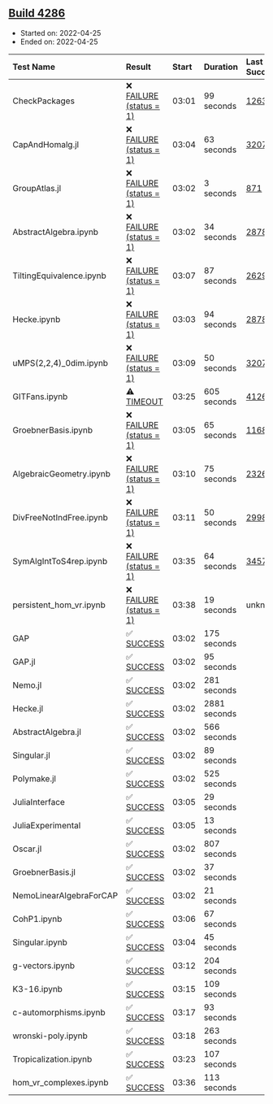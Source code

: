 ## [Build 4286](https://oscarci.mathematik.uni-kl.de/job/oscar-stable/4286/)

* Started on: 2022-04-25
* Ended on: 2022-04-25

| Test Name    | Result | Start | Duration | Last Success | First Failure |
|:-------------|:-------|:------|:---------|:-------------|:--------------|
| CheckPackages | ❌ [FAILURE (status = 1)](https://oscarci.mathematik.uni-kl.de/job/oscar-stable/4286/artifact/logs/build-4286/CheckPackages.log) | 03:01 | 99 seconds | [1263](https://oscarci.mathematik.uni-kl.de/job/oscar-stable/1263/) | [1264](https://oscarci.mathematik.uni-kl.de/job/oscar-stable/1264/) |
| CapAndHomalg.jl | ❌ [FAILURE (status = 1)](https://oscarci.mathematik.uni-kl.de/job/oscar-stable/4286/artifact/logs/build-4286/CapAndHomalg.jl.log) | 03:04 | 63 seconds | [3207](https://oscarci.mathematik.uni-kl.de/job/oscar-stable/3207/) | [3208](https://oscarci.mathematik.uni-kl.de/job/oscar-stable/3208/) |
| GroupAtlas.jl | ❌ [FAILURE (status = 1)](https://oscarci.mathematik.uni-kl.de/job/oscar-stable/4286/artifact/logs/build-4286/GroupAtlas.jl.log) | 03:02 | 3 seconds | [871](https://oscarci.mathematik.uni-kl.de/job/oscar-stable/871/) | [872](https://oscarci.mathematik.uni-kl.de/job/oscar-stable/872/) |
| AbstractAlgebra.ipynb | ❌ [FAILURE (status = 1)](https://oscarci.mathematik.uni-kl.de/job/oscar-stable/4286/artifact/logs/build-4286/AbstractAlgebra.ipynb.log) | 03:02 | 34 seconds | [2878](https://oscarci.mathematik.uni-kl.de/job/oscar-stable/2878/) | [2879](https://oscarci.mathematik.uni-kl.de/job/oscar-stable/2879/) |
| TiltingEquivalence.ipynb | ❌ [FAILURE (status = 1)](https://oscarci.mathematik.uni-kl.de/job/oscar-stable/4286/artifact/logs/build-4286/TiltingEquivalence.ipynb.log) | 03:07 | 87 seconds | [2629](https://oscarci.mathematik.uni-kl.de/job/oscar-stable/2629/) | [2630](https://oscarci.mathematik.uni-kl.de/job/oscar-stable/2630/) |
| Hecke.ipynb | ❌ [FAILURE (status = 1)](https://oscarci.mathematik.uni-kl.de/job/oscar-stable/4286/artifact/logs/build-4286/Hecke.ipynb.log) | 03:03 | 94 seconds | [2878](https://oscarci.mathematik.uni-kl.de/job/oscar-stable/2878/) | [2879](https://oscarci.mathematik.uni-kl.de/job/oscar-stable/2879/) |
| uMPS(2,2,4)_0dim.ipynb | ❌ [FAILURE (status = 1)](https://oscarci.mathematik.uni-kl.de/job/oscar-stable/4286/artifact/logs/build-4286/uMPS-2-2-4-_0dim.ipynb.log) | 03:09 | 50 seconds | [3207](https://oscarci.mathematik.uni-kl.de/job/oscar-stable/3207/) | [3208](https://oscarci.mathematik.uni-kl.de/job/oscar-stable/3208/) |
| GITFans.ipynb | ⚠ [TIMEOUT](https://oscarci.mathematik.uni-kl.de/job/oscar-stable/4286/artifact/logs/build-4286/GITFans.ipynb.log) | 03:25 | 605 seconds | [4126](https://oscarci.mathematik.uni-kl.de/job/oscar-stable/4126/) | [4127](https://oscarci.mathematik.uni-kl.de/job/oscar-stable/4127/) |
| GroebnerBasis.ipynb | ❌ [FAILURE (status = 1)](https://oscarci.mathematik.uni-kl.de/job/oscar-stable/4286/artifact/logs/build-4286/GroebnerBasis.ipynb.log) | 03:05 | 65 seconds | [1168](https://oscarci.mathematik.uni-kl.de/job/oscar-stable/1168/) | [1169](https://oscarci.mathematik.uni-kl.de/job/oscar-stable/1169/) |
| AlgebraicGeometry.ipynb | ❌ [FAILURE (status = 1)](https://oscarci.mathematik.uni-kl.de/job/oscar-stable/4286/artifact/logs/build-4286/AlgebraicGeometry.ipynb.log) | 03:10 | 75 seconds | [2326](https://oscarci.mathematik.uni-kl.de/job/oscar-stable/2326/) | [2327](https://oscarci.mathematik.uni-kl.de/job/oscar-stable/2327/) |
| DivFreeNotIndFree.ipynb | ❌ [FAILURE (status = 1)](https://oscarci.mathematik.uni-kl.de/job/oscar-stable/4286/artifact/logs/build-4286/DivFreeNotIndFree.ipynb.log) | 03:11 | 50 seconds | [2998](https://oscarci.mathematik.uni-kl.de/job/oscar-stable/2998/) | [2999](https://oscarci.mathematik.uni-kl.de/job/oscar-stable/2999/) |
| SymAlgIntToS4rep.ipynb | ❌ [FAILURE (status = 1)](https://oscarci.mathematik.uni-kl.de/job/oscar-stable/4286/artifact/logs/build-4286/SymAlgIntToS4rep.ipynb.log) | 03:35 | 64 seconds | [3457](https://oscarci.mathematik.uni-kl.de/job/oscar-stable/3457/) | [3458](https://oscarci.mathematik.uni-kl.de/job/oscar-stable/3458/) |
| persistent_hom_vr.ipynb | ❌ [FAILURE (status = 1)](https://oscarci.mathematik.uni-kl.de/job/oscar-stable/4286/artifact/logs/build-4286/persistent_hom_vr.ipynb.log) | 03:38 | 19 seconds | unknown | unknown |
| GAP | ✅ [SUCCESS](https://oscarci.mathematik.uni-kl.de/job/oscar-stable/4286/artifact/logs/build-4286/GAP.log) | 03:02 | 175 seconds |  |  |
| GAP.jl | ✅ [SUCCESS](https://oscarci.mathematik.uni-kl.de/job/oscar-stable/4286/artifact/logs/build-4286/GAP.jl.log) | 03:02 | 95 seconds |  |  |
| Nemo.jl | ✅ [SUCCESS](https://oscarci.mathematik.uni-kl.de/job/oscar-stable/4286/artifact/logs/build-4286/Nemo.jl.log) | 03:02 | 281 seconds |  |  |
| Hecke.jl | ✅ [SUCCESS](https://oscarci.mathematik.uni-kl.de/job/oscar-stable/4286/artifact/logs/build-4286/Hecke.jl.log) | 03:02 | 2881 seconds |  |  |
| AbstractAlgebra.jl | ✅ [SUCCESS](https://oscarci.mathematik.uni-kl.de/job/oscar-stable/4286/artifact/logs/build-4286/AbstractAlgebra.jl.log) | 03:02 | 566 seconds |  |  |
| Singular.jl | ✅ [SUCCESS](https://oscarci.mathematik.uni-kl.de/job/oscar-stable/4286/artifact/logs/build-4286/Singular.jl.log) | 03:02 | 89 seconds |  |  |
| Polymake.jl | ✅ [SUCCESS](https://oscarci.mathematik.uni-kl.de/job/oscar-stable/4286/artifact/logs/build-4286/Polymake.jl.log) | 03:02 | 525 seconds |  |  |
| JuliaInterface | ✅ [SUCCESS](https://oscarci.mathematik.uni-kl.de/job/oscar-stable/4286/artifact/logs/build-4286/JuliaInterface.log) | 03:05 | 29 seconds |  |  |
| JuliaExperimental | ✅ [SUCCESS](https://oscarci.mathematik.uni-kl.de/job/oscar-stable/4286/artifact/logs/build-4286/JuliaExperimental.log) | 03:05 | 13 seconds |  |  |
| Oscar.jl | ✅ [SUCCESS](https://oscarci.mathematik.uni-kl.de/job/oscar-stable/4286/artifact/logs/build-4286/Oscar.jl.log) | 03:02 | 807 seconds |  |  |
| GroebnerBasis.jl | ✅ [SUCCESS](https://oscarci.mathematik.uni-kl.de/job/oscar-stable/4286/artifact/logs/build-4286/GroebnerBasis.jl.log) | 03:02 | 37 seconds |  |  |
| NemoLinearAlgebraForCAP | ✅ [SUCCESS](https://oscarci.mathematik.uni-kl.de/job/oscar-stable/4286/artifact/logs/build-4286/NemoLinearAlgebraForCAP.log) | 03:02 | 21 seconds |  |  |
| CohP1.ipynb | ✅ [SUCCESS](https://oscarci.mathematik.uni-kl.de/job/oscar-stable/4286/artifact/logs/build-4286/CohP1.ipynb.log) | 03:06 | 67 seconds |  |  |
| Singular.ipynb | ✅ [SUCCESS](https://oscarci.mathematik.uni-kl.de/job/oscar-stable/4286/artifact/logs/build-4286/Singular.ipynb.log) | 03:04 | 45 seconds |  |  |
| g-vectors.ipynb | ✅ [SUCCESS](https://oscarci.mathematik.uni-kl.de/job/oscar-stable/4286/artifact/logs/build-4286/g-vectors.ipynb.log) | 03:12 | 204 seconds |  |  |
| K3-16.ipynb | ✅ [SUCCESS](https://oscarci.mathematik.uni-kl.de/job/oscar-stable/4286/artifact/logs/build-4286/K3-16.ipynb.log) | 03:15 | 109 seconds |  |  |
| c-automorphisms.ipynb | ✅ [SUCCESS](https://oscarci.mathematik.uni-kl.de/job/oscar-stable/4286/artifact/logs/build-4286/c-automorphisms.ipynb.log) | 03:17 | 93 seconds |  |  |
| wronski-poly.ipynb | ✅ [SUCCESS](https://oscarci.mathematik.uni-kl.de/job/oscar-stable/4286/artifact/logs/build-4286/wronski-poly.ipynb.log) | 03:18 | 263 seconds |  |  |
| Tropicalization.ipynb | ✅ [SUCCESS](https://oscarci.mathematik.uni-kl.de/job/oscar-stable/4286/artifact/logs/build-4286/Tropicalization.ipynb.log) | 03:23 | 107 seconds |  |  |
| hom_vr_complexes.ipynb | ✅ [SUCCESS](https://oscarci.mathematik.uni-kl.de/job/oscar-stable/4286/artifact/logs/build-4286/hom_vr_complexes.ipynb.log) | 03:36 | 113 seconds |  |  |
